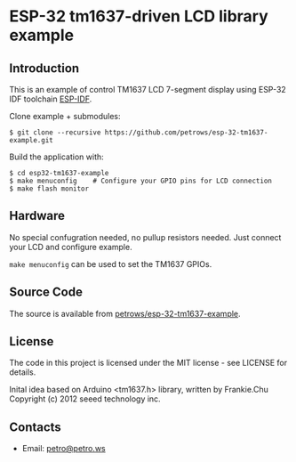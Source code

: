 # ESP-32 tm1637-driven LCD library example

## Introduction

This is an example of control TM1637 LCD 7-segment display using ESP-32 IDF toolchain [ESP-IDF](https://github.com/espressif/esp-idf).

Clone example + submodules:

    $ git clone --recursive https://github.com/petrows/esp-32-tm1637-example.git

Build the application with:

    $ cd esp32-tm1637-example
    $ make menuconfig    # Configure your GPIO pins for LCD connection
    $ make flash monitor
    
## Hardware

No special confugration needed, no pullup resistors needed. Just connect your LCD and configure example.

`make menuconfig` can be used to set the TM1637 GPIOs.

## Source Code

The source is available from [petrows/esp-32-tm1637-example](https://github.com/petrows/esp-32-tm1637-example).

## License

The code in this project is licensed under the MIT license - see LICENSE for details.

Inital idea based on Arduino <tm1637.h> library, written by Frankie.Chu Copyright (c) 2012 seeed technology inc.

## Contacts

 * Email: petro@petro.ws